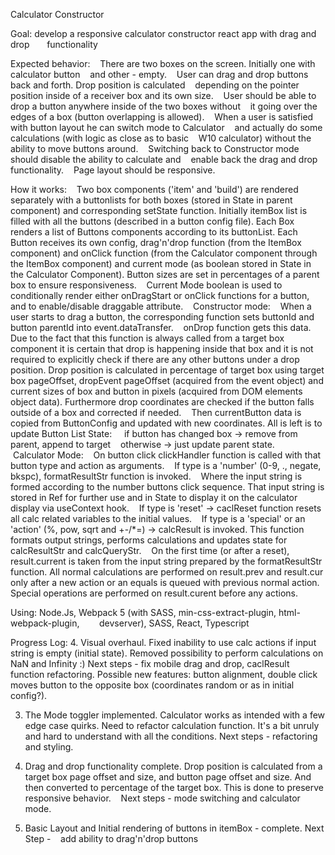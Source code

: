 Calculator Constructor

Goal: develop a responsive calculator constructor react app with drag and drop
      functionality

Expected behavior:
   There are two boxes on the screen. Initially one with calculator button
   and other - empty.
   User can drag and drop buttons back and forth. Drop position is calculated
   depending on the pointer position inside of a receiver box and its own size.
   User should be able to drop a button anywhere inside of the two boxes without
   it going over the edges of a box (button overlapping is allowed).
   When a user is satisfied with button layout he can switch mode to Calculator
   and actually do some calculations (with logic as close as to basic
   W10 calculator) without the ability to move buttons around.
   Switching back to Constructor mode should disable the ability to calculate and
   enable back the drag and drop functionality.
   Page layout should be responsive.

How it works:
   Two box components ('item' and 'build') are rendered separately with 
   a buttonlists for both boxes (stored in State in parent component) and 
   corresponding setState function. Initially itemBox list is filled with all 
   the buttons (described in a button config file). Each Box renders a list 
   of Buttons components according to its buttonList. Each Button receives its
   own config, drag'n'drop function (from the ItemBox component) and onClick 
   function (from the Calculator component through the ItemBox component) and 
   current mode (as boolean stored in State in the Calculator Component). Button 
   sizes are set in percentages of a parent box to ensure responsiveness.
   Current Mode boolean is used to conditionally render either onDragStart or 
   onClick functions for a button, and to enable/disable draggable attribute.
   Constructor mode:
   When a user starts to drag a button, the corresponding function sets buttonId 
   and button parentId into event.dataTransfer.
   onDrop function gets this data. Due to the fact that this function is always 
   called from a target box component it is certain that drop is happening inside 
   that box and it is not required to explicitly check if there are any other 
   buttons under a drop position. Drop position is calculated in percentage of 
   target box using target box pageOffset, dropEvent pageOffset (acquired from 
   the event object) and current sizes of box and button in pixels (acquired 
   from DOM elements object data). Furthermore drop coordinates are checked if 
   the button falls outside of a box and corrected if needed.
   Then currentButton data is copied from ButtonConfig and updated with new 
   coordinates. All is left is to update Button List State:
      if button has changed box -> remove from parent, append to target
      otherwise -> just update parent state.
   Calculator Mode:
   On button click clickHandler function is called with that button type and 
   action as arguments.
   If type is a 'number' (0-9, ., negate, bkspc), formatResultStr function 
   is invoked.
   Where the input string is formed according to the number buttons click sequence. 
   That input string is stored in Ref for further use and in State to display it 
   on the calculator display via useContext hook.
   If type is 'reset' -> caclReset function resets all calc related variables to 
   the initial values.
   If type is a 'special' or an 'action' (%, pow, sqrt and +-/*=) -> calcResult 
   is invoked. This function formats output strings, performs calculations and 
   updates state for calcResultStr and calcQueryStr.
   On the first time (or after a reset), result.current is taken from the input 
   string prepared by the formatResultStr function. All normal calculations are 
   performed on result.prev and result.cur only after a new action or an equals 
   is queued with previous normal action. Special operations are performed on 
   result.curent before any actions.

Using: Node.Js, Webpack 5 (with SASS, min-css-extract-plugin, html-webpack-plugin,
       devserver), SASS, React, Typescript

Progress Log:
4. Visual overhaul.
   Fixed inability to use calc actions if input string is empty (initial state). 
   Removed possibility to perform calculations on NaN and Infinity :)
   Next steps - fix mobile drag and drop, caclResult function refactoring.
   Possible new features: button alignment, double click moves button to the 
   opposite box (coordinates random or as in initial config?).

3. The Mode toggler implemented. Calculator works as intended with a few edge case 
   quirks. Need to refactor calculation function. It's a bit unruly and hard to 
   understand with all the conditions. Next steps - refactoring and styling.

2. Drag and drop functionality complete. Drop position is calculated from 
   a target box page offset and size, and button page offset and size. And then 
   converted to percentage of the target box. This is done to preserve responsive 
   behavior.
   Next steps - mode switching and calculator mode.

1. Basic Layout and Initial rendering of buttons in itemBox - complete. Next Step -
   add ability to drag'n'drop buttons


